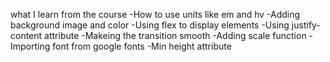 what I learn from the course 
-How to use units like em and hv
-Adding background image and color
-Using flex to display elements
-Using justify-content attribute
-Makeing the transition smooth
-Adding scale function
-Importing font from google fonts
-Min height attribute
